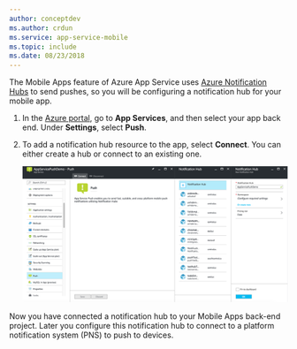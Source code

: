 ```yaml
---
author: conceptdev
ms.author: crdun
ms.service: app-service-mobile
ms.topic: include
ms.date: 08/23/2018
---
```

The Mobile Apps feature of Azure App Service uses [Azure Notification Hubs] to send pushes, so you will be configuring a notification hub for your mobile app.

1. In the [Azure portal], go to **App Services**, and then select your app back end. Under **Settings**, select **Push**.
2. To add a notification hub resource to the app, select **Connect**. You can either create a hub or connect to an existing one.

    ![Configure a hub](./media/app-service-mobile-create-notification-hub/configure-hub-flow.png)

Now you have connected a notification hub to your Mobile Apps back-end project. Later you configure this notification hub to connect to a platform notification system (PNS) to push to devices.

[Azure portal]: https://portal.azure.com/
[Azure Notification Hubs]: https://azure.microsoft.com/documentation/articles/notification-hubs-push-notification-overview/
